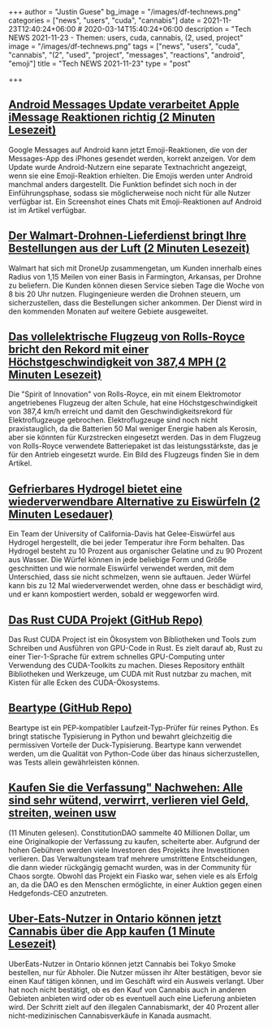 +++
author = "Justin Guese"
bg_image = "/images/df-technews.png"
categories = ["news", "users", "cuda", "cannabis"]
date = 2021-11-23T12:40:24+06:00 # 2020-03-14T15:40:24+06:00
description = "Tech NEWS 2021-11-23 - Themen: users, cuda, cannabis, (2, used, project"
image = "/images/df-technews.png"
tags = ["news", "users", "cuda", "cannabis", "(2", "used", "project", "messages", "reactions", "android", "emoji"]
title = "Tech NEWS 2021-11-23"
type = "post"

+++

## [Android Messages Update verarbeitet Apple iMessage Reaktionen richtig (2 Minuten Lesezeit)](https://www.theverge.com/2021/11/22/22796112/google-android-messages-imessage-emoji-reactions-formatting)

 Google Messages auf Android kann jetzt Emoji-Reaktionen, die von der Messages-App des iPhones gesendet werden, korrekt anzeigen. Vor dem Update wurde Android-Nutzern eine separate Textnachricht angezeigt, wenn sie eine Emoji-Reaktion erhielten. Die Emojis werden unter Android manchmal anders dargestellt. Die Funktion befindet sich noch in der Einführungsphase, sodass sie möglicherweise noch nicht für alle Nutzer verfügbar ist. Ein Screenshot eines Chats mit Emoji-Reaktionen auf Android ist im Artikel verfügbar.

## [Der Walmart-Drohnen-Lieferdienst bringt Ihre Bestellungen aus der Luft (2 Minuten Lesezeit)](https://www.cnet.com/tech/computing/walmart-drone-delivery-service-will-bring-your-orders-by-air/)

 Walmart hat sich mit DroneUp zusammengetan, um Kunden innerhalb eines Radius von 1,15 Meilen von einer Basis in Farmington, Arkansas, per Drohne zu beliefern. Die Kunden können diesen Service sieben Tage die Woche von 8 bis 20 Uhr nutzen. Flugingenieure werden die Drohnen steuern, um sicherzustellen, dass die Bestellungen sicher ankommen. Der Dienst wird in den kommenden Monaten auf weitere Gebiete ausgeweitet.

## [Das vollelektrische Flugzeug von Rolls-Royce bricht den Rekord mit einer Höchstgeschwindigkeit von 387,4 MPH (2 Minuten Lesezeit)](https://www.engadget.com/rolls-royces-all-electric-airplane-hits-a-record-3874-mph-top-speed-082803118.html)

 Die "Spirit of Innovation" von Rolls-Royce, ein mit einem Elektromotor angetriebenes Flugzeug der alten Schule, hat eine Höchstgeschwindigkeit von 387,4 km/h erreicht und damit den Geschwindigkeitsrekord für Elektroflugzeuge gebrochen. Elektroflugzeuge sind noch nicht praxistauglich, da die Batterien 50 Mal weniger Energie haben als Kerosin, aber sie könnten für Kurzstrecken eingesetzt werden. Das in dem Flugzeug von Rolls-Royce verwendete Batteriepaket ist das leistungsstärkste, das je für den Antrieb eingesetzt wurde. Ein Bild des Flugzeugs finden Sie in dem Artikel.

## [Gefrierbares Hydrogel bietet eine wiederverwendbare Alternative zu Eiswürfeln (2 Minuten Lesedauer)](https://newatlas.com/materials/reusable-jelly-ice-cubes/)

 Ein Team der University of California-Davis hat Gelee-Eiswürfel aus Hydrogel hergestellt, die bei jeder Temperatur ihre Form behalten. Das Hydrogel besteht zu 10 Prozent aus organischer Gelatine und zu 90 Prozent aus Wasser. Die Würfel können in jede beliebige Form und Größe geschnitten und wie normale Eiswürfel verwendet werden, mit dem Unterschied, dass sie nicht schmelzen, wenn sie auftauen. Jeder Würfel kann bis zu 12 Mal wiederverwendet werden, ohne dass er beschädigt wird, und er kann kompostiert werden, sobald er weggeworfen wird.

## [Das Rust CUDA Projekt (GitHub Repo)](https://github.com/RDambrosio016/Rust-CUDA)

 Das Rust CUDA Project ist ein Ökosystem von Bibliotheken und Tools zum Schreiben und Ausführen von GPU-Code in Rust. Es zielt darauf ab, Rust zu einer Tier-1-Sprache für extrem schnelles GPU-Computing unter Verwendung des CUDA-Toolkits zu machen. Dieses Repository enthält Bibliotheken und Werkzeuge, um CUDA mit Rust nutzbar zu machen, mit Kisten für alle Ecken des CUDA-Ökosystems.

## [Beartype (GitHub Repo)](https://github.com/beartype/beartype)

 Beartype ist ein PEP-kompatibler Laufzeit-Typ-Prüfer für reines Python. Es bringt statische Typisierung in Python und bewahrt gleichzeitig die permissiven Vorteile der Duck-Typisierung. Beartype kann verwendet werden, um die Qualität von Python-Code über das hinaus sicherzustellen, was Tests allein gewährleisten können.

## [Kaufen Sie die Verfassung" Nachwehen: Alle sind sehr wütend, verwirrt, verlieren viel Geld, streiten, weinen usw](https://www.vice.com/en/article/qjb8av/constitutiondao-aftermath-everyone-very-mad-confused-losing-lots-of-money-fighting-crying-etc)

 (11 Minuten gelesen). ConstitutionDAO sammelte 40 Millionen Dollar, um eine Originalkopie der Verfassung zu kaufen, scheiterte aber. Aufgrund der hohen Gebühren werden viele Investoren des Projekts ihre Investitionen verlieren. Das Verwaltungsteam traf mehrere umstrittene Entscheidungen, die dann wieder rückgängig gemacht wurden, was in der Community für Chaos sorgte. Obwohl das Projekt ein Fiasko war, sehen viele es als Erfolg an, da die DAO es den Menschen ermöglichte, in einer Auktion gegen einen Hedgefonds-CEO anzutreten.

## [Uber-Eats-Nutzer in Ontario können jetzt Cannabis über die App kaufen (1 Minute Lesezeit)](https://www.engadget.com/uber-eats-ontario-canada-cannabis-order-pickup-tokyo-smoke-161959413.html)

 UberEats-Nutzer in Ontario können jetzt Cannabis bei Tokyo Smoke bestellen, nur für Abholer. Die Nutzer müssen ihr Alter bestätigen, bevor sie einen Kauf tätigen können, und im Geschäft wird ein Ausweis verlangt. Uber hat noch nicht bestätigt, ob es den Kauf von Cannabis auch in anderen Gebieten anbieten wird oder ob es eventuell auch eine Lieferung anbieten wird. Der Schritt zielt auf den illegalen Cannabismarkt, der 40 Prozent aller nicht-medizinischen Cannabisverkäufe in Kanada ausmacht.

